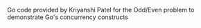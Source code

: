 Go code provided by Kriyanshi Patel for the Odd/Even problem to demonstrate Go's concurrency constructs
